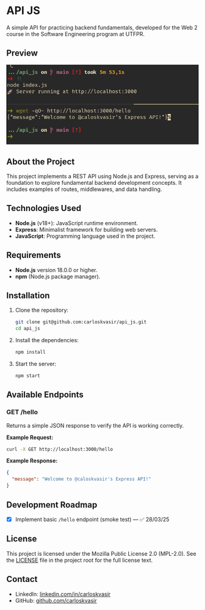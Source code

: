 # API JS

A simple API for practicing backend fundamentals, developed for the Web 2 course in the Software Engineering program at UTFPR.

## Preview

![API Preview](print_exec.png)

## About the Project

This project implements a REST API using Node.js and Express, serving as a foundation to explore fundamental backend development concepts. It includes examples of routes, middlewares, and data handling.

## Technologies Used

- **Node.js** (v18+): JavaScript runtime environment.
- **Express**: Minimalist framework for building web servers.
- **JavaScript**: Programming language used in the project.

## Requirements

- **Node.js** version 18.0.0 or higher.
- **npm** (Node.js package manager).

## Installation

1. Clone the repository:
   ```bash
   git clone git@github.com:carloskvasir/api_js.git
   cd api_js
   ```

2. Install the dependencies:
   ```bash
   npm install
   ```

3. Start the server:
   ```bash
   npm start
   ```

## Available Endpoints

### GET /hello
Returns a simple JSON response to verify the API is working correctly.

**Example Request:**
```bash
curl -X GET http://localhost:3000/hello
```

**Example Response:**
```json
{
  "message": "Welcome to @caloskvasir's Express API!"
}
```

## Development Roadmap

- [x] Implement basic `/hello` endpoint (smoke test) — ✅ 28/03/25

## License
This project is licensed under the Mozilla Public License 2.0 (MPL-2.0).
See the [LICENSE](LICENSE) file in the project root for the full license text.

## Contact
- LinkedIn: [linkedin.com/in/carloskvasir](https://linkedin.com/in/carloskvasir)
- GitHub: [github.com/carloskvasir](https://github.com/carloskvasir)

